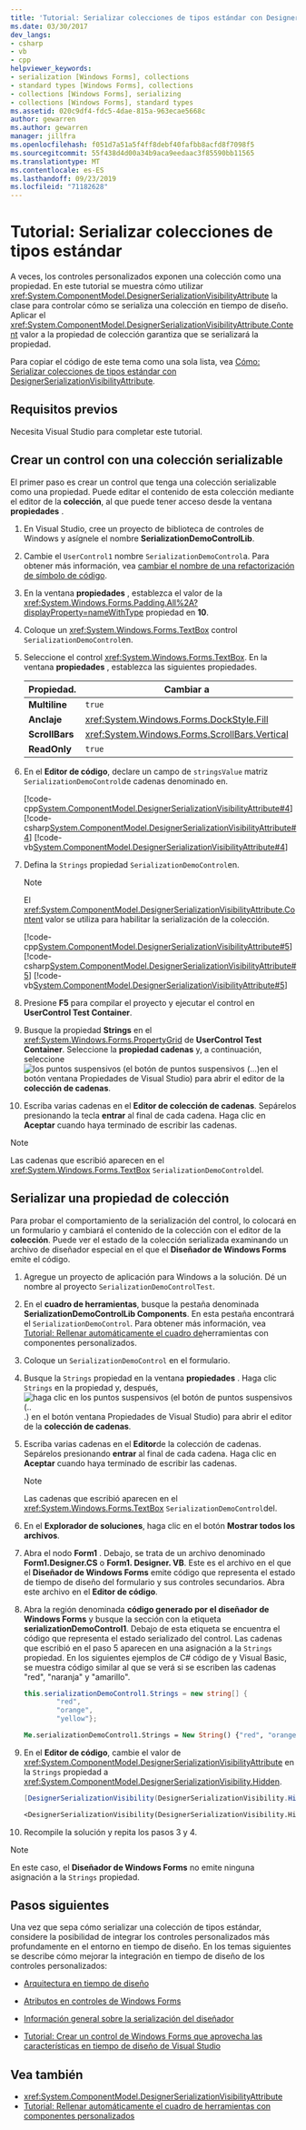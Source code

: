 ```yaml
---
title: 'Tutorial: Serializar colecciones de tipos estándar con DesignerSerializationVisibilityAttribute'
ms.date: 03/30/2017
dev_langs:
- csharp
- vb
- cpp
helpviewer_keywords:
- serialization [Windows Forms], collections
- standard types [Windows Forms], collections
- collections [Windows Forms], serializing
- collections [Windows Forms], standard types
ms.assetid: 020c9df4-fdc5-4dae-815a-963ecae5668c
author: gewarren
ms.author: gewarren
manager: jillfra
ms.openlocfilehash: f051d7a51a5f4ff8debf40fafbb8acfd8f7098f5
ms.sourcegitcommit: 55f438d4d00a34b9aca9eedaac3f85590bb11565
ms.translationtype: MT
ms.contentlocale: es-ES
ms.lasthandoff: 09/23/2019
ms.locfileid: "71182628"
---
```

# <a name="walkthrough-serialize-collections-of-standard-types"></a>Tutorial: Serializar colecciones de tipos estándar

A veces, los controles personalizados exponen una colección como una propiedad. En este tutorial se muestra cómo utilizar <xref:System.ComponentModel.DesignerSerializationVisibilityAttribute> la clase para controlar cómo se serializa una colección en tiempo de diseño. Aplicar el <xref:System.ComponentModel.DesignerSerializationVisibilityAttribute.Content> valor a la propiedad de colección garantiza que se serializará la propiedad.

Para copiar el código de este tema como una sola lista, vea [Cómo: Serializar colecciones de tipos estándar con DesignerSerializationVisibilityAttribute](https://docs.microsoft.com/previous-versions/visualstudio/visual-studio-2013/ms171833(v=vs.120)).

## <a name="prerequisites"></a>Requisitos previos

Necesita Visual Studio para completar este tutorial.

## <a name="create-a-control-with-a-serializable-collection"></a>Crear un control con una colección serializable

El primer paso es crear un control que tenga una colección serializable como una propiedad. Puede editar el contenido de esta colección mediante el editor de la **colección**, al que puede tener acceso desde la ventana **propiedades** .

1. En Visual Studio, cree un proyecto de biblioteca de controles de Windows y asígnele el nombre **SerializationDemoControlLib**.

2. Cambie el `UserControl1` nombre `SerializationDemoControl`a. Para obtener más información, vea [cambiar el nombre de una refactorización de símbolo de código](/visualstudio/ide/reference/rename).

3. En la ventana **propiedades** , establezca el valor de la <xref:System.Windows.Forms.Padding.All%2A?displayProperty=nameWithType> propiedad en **10**.

4. Coloque un <xref:System.Windows.Forms.TextBox> control `SerializationDemoControl`en.

5. Seleccione el control <xref:System.Windows.Forms.TextBox>. En la ventana **propiedades** , establezca las siguientes propiedades.

    |Propiedad.|Cambiar a|
    |--------------|---------------|
    |**Multiline**|`true`|
    |**Anclaje**|<xref:System.Windows.Forms.DockStyle.Fill>|
    |**ScrollBars**|<xref:System.Windows.Forms.ScrollBars.Vertical>|
    |**ReadOnly**|`true`|

6. En el **Editor de código**, declare un campo de `stringsValue` matriz `SerializationDemoControl`de cadenas denominado en.

     [!code-cpp[System.ComponentModel.DesignerSerializationVisibilityAttribute#4](~/samples/snippets/cpp/VS_Snippets_Winforms/System.ComponentModel.DesignerSerializationVisibilityAttribute/cpp/form1.cpp#4)]
     [!code-csharp[System.ComponentModel.DesignerSerializationVisibilityAttribute#4](~/samples/snippets/csharp/VS_Snippets_Winforms/System.ComponentModel.DesignerSerializationVisibilityAttribute/CS/form1.cs#4)]
     [!code-vb[System.ComponentModel.DesignerSerializationVisibilityAttribute#4](~/samples/snippets/visualbasic/VS_Snippets_Winforms/System.ComponentModel.DesignerSerializationVisibilityAttribute/VB/form1.vb#4)]

7. Defina la `Strings` propiedad `SerializationDemoControl`en.

   > [!NOTE]
   > El <xref:System.ComponentModel.DesignerSerializationVisibilityAttribute.Content> valor se utiliza para habilitar la serialización de la colección.

   [!code-cpp[System.ComponentModel.DesignerSerializationVisibilityAttribute#5](~/samples/snippets/cpp/VS_Snippets_Winforms/System.ComponentModel.DesignerSerializationVisibilityAttribute/cpp/form1.cpp#5)]
   [!code-csharp[System.ComponentModel.DesignerSerializationVisibilityAttribute#5](~/samples/snippets/csharp/VS_Snippets_Winforms/System.ComponentModel.DesignerSerializationVisibilityAttribute/CS/form1.cs#5)]
   [!code-vb[System.ComponentModel.DesignerSerializationVisibilityAttribute#5](~/samples/snippets/visualbasic/VS_Snippets_Winforms/System.ComponentModel.DesignerSerializationVisibilityAttribute/VB/form1.vb#5)]

8. Presione **F5** para compilar el proyecto y ejecutar el control en **UserControl Test Container**.

9. Busque la propiedad **Strings** en el <xref:System.Windows.Forms.PropertyGrid> de **UserControl Test Container**. Seleccione la **propiedad cadenas** y, a continuación, seleccione![los puntos suspensivos (el botón de puntos suspensivos (...)](./media/visual-studio-ellipsis-button.png)en el botón ventana Propiedades de Visual Studio) para abrir el editor de la **colección de cadenas**.

10. Escriba varias cadenas en el **Editor de colección de cadenas**. Sepárelos presionando la tecla **entrar** al final de cada cadena. Haga clic en **Aceptar** cuando haya terminado de escribir las cadenas.

   > [!NOTE]
   > Las cadenas que escribió aparecen en el <xref:System.Windows.Forms.TextBox> `SerializationDemoControl`del.

## <a name="serialize-a-collection-property"></a>Serializar una propiedad de colección

Para probar el comportamiento de la serialización del control, lo colocará en un formulario y cambiará el contenido de la colección con el editor de la **colección**. Puede ver el estado de la colección serializada examinando un archivo de diseñador especial en el que el **Diseñador de Windows Forms** emite el código.

1. Agregue un proyecto de aplicación para Windows a la solución. Dé un nombre al proyecto `SerializationDemoControlTest`.

2. En el **cuadro de herramientas**, busque la pestaña denominada **SerializationDemoControlLib Components**. En esta pestaña encontrará el `SerializationDemoControl`. Para obtener más información, vea [Tutorial: Rellenar automáticamente el cuadro de](walkthrough-automatically-populating-the-toolbox-with-custom-components.md)herramientas con componentes personalizados.

3. Coloque un `SerializationDemoControl` en el formulario.

4. Busque la `Strings` propiedad en la ventana **propiedades** . Haga clic `Strings` en la propiedad y, después,![haga clic en los puntos suspensivos (el botón de puntos suspensivos (..](./media/visual-studio-ellipsis-button.png).) en el botón ventana Propiedades de Visual Studio) para abrir el editor de la **colección de cadenas**.

5. Escriba varias cadenas en el **Editor**de la colección de cadenas. Sepárelos presionando **entrar** al final de cada cadena. Haga clic en **Aceptar** cuando haya terminado de escribir las cadenas.

    > [!NOTE]
    > Las cadenas que escribió aparecen en el <xref:System.Windows.Forms.TextBox> `SerializationDemoControl`del.

6. En el **Explorador de soluciones**, haga clic en el botón **Mostrar todos los archivos**.

7. Abra el nodo **Form1** . Debajo, se trata de un archivo denominado **Form1.Designer.CS** o **Form1. Designer. VB**. Este es el archivo en el que el **Diseñador de Windows Forms** emite código que representa el estado de tiempo de diseño del formulario y sus controles secundarios. Abra este archivo en el **Editor de código**.

8. Abra la región denominada **código generado por el diseñador de Windows Forms** y busque la sección con la etiqueta **serializationDemoControl1**. Debajo de esta etiqueta se encuentra el código que representa el estado serializado del control. Las cadenas que escribió en el paso 5 aparecen en una asignación a la `Strings` propiedad. En los siguientes ejemplos de C# código de y Visual Basic, se muestra código similar al que se verá si se escriben las cadenas "red", "naranja" y "amarillo".

    ```csharp
    this.serializationDemoControl1.Strings = new string[] {
            "red",
            "orange",
            "yellow"};
    ```

    ```vb
    Me.serializationDemoControl1.Strings = New String() {"red", "orange", "yellow"}
    ```

9. En el **Editor de código**, cambie el valor de <xref:System.ComponentModel.DesignerSerializationVisibilityAttribute> en la `Strings` propiedad a <xref:System.ComponentModel.DesignerSerializationVisibility.Hidden>.

    ```csharp
    [DesignerSerializationVisibility(DesignerSerializationVisibility.Hidden)]
    ```

    ```vb
    <DesignerSerializationVisibility(DesignerSerializationVisibility.Hidden)> _
    ```

10. Recompile la solución y repita los pasos 3 y 4.

> [!NOTE]
> En este caso, el **Diseñador de Windows Forms** no emite ninguna asignación a la `Strings` propiedad.

## <a name="next-steps"></a>Pasos siguientes

Una vez que sepa cómo serializar una colección de tipos estándar, considere la posibilidad de integrar los controles personalizados más profundamente en el entorno en tiempo de diseño. En los temas siguientes se describe cómo mejorar la integración en tiempo de diseño de los controles personalizados:

- [Arquitectura en tiempo de diseño](https://docs.microsoft.com/previous-versions/visualstudio/visual-studio-2013/c5z9s1h4(v=vs.120))

- [Atributos en controles de Windows Forms](attributes-in-windows-forms-controls.md)

- [Información general sobre la serialización del diseñador](https://docs.microsoft.com/previous-versions/visualstudio/visual-studio-2013/ms171834(v=vs.120))

- [Tutorial: Crear un control de Windows Forms que aprovecha las características en tiempo de diseño de Visual Studio](creating-a-wf-control-design-time-features.md)

## <a name="see-also"></a>Vea también

- <xref:System.ComponentModel.DesignerSerializationVisibilityAttribute>
- [Tutorial: Rellenar automáticamente el cuadro de herramientas con componentes personalizados](walkthrough-automatically-populating-the-toolbox-with-custom-components.md)

